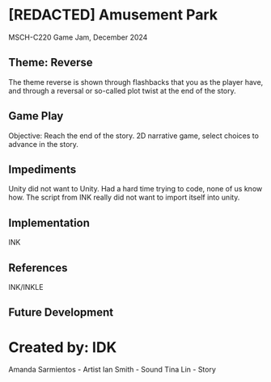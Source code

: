 # [REDACTED] Amusement Park
MSCH-C220 Game Jam, December 2024

## Theme: Reverse
The theme reverse is shown through flashbacks that you as the player have, and through a reversal or so-called plot twist at the end of the story.

## Game Play
Objective: Reach the end of the story.
2D narrative game, select choices to advance in the story.

## Impediments
Unity did not want to Unity.
Had a hard time trying to code, none of us know how.
The script from INK really did not want to import itself into unity.

## Implementation
INK

## References
INK/INKLE

## Future Development

# Created by: IDK
Amanda Sarmientos - Artist
Ian Smith - Sound
Tina Lin - Story
